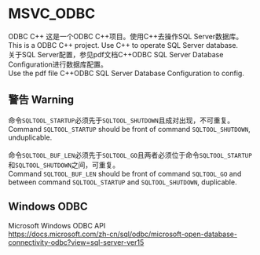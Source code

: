 # MSVC_ODBC
ODBC C++
这是一个ODBC C++项目。使用C++去操作SQL Server数据库。<br>This is a ODBC C++ project. Use C++ to operate SQL Server database.<br>
关于SQL Server配置，参见pdf文档C++ODBC SQL Server Database Configuration进行数据库配置。<br>Use the pdf file C++ODBC SQL Server Database Configuration to config.<br>

## 警告 Warning
命令`SQLTOOL_STARTUP`必须先于`SQLTOOL_SHUTDOWN`且成对出现，不可重复。<br>
Command `SQLTOOL_STARTUP` should be front of command `SQLTOOL_SHUTDOWN`, unduplicable.<br>
<br>
命令`SQLTOOL_BUF_LEN`必须先于`SQLTOOL_GO`且两者必须位于命令`SQLTOOL_STARTUP`和`SQLTOOL_SHUTDOWN`之间，可重复。<br>
Command `SQLTOOL_BUF_LEN` should be front of command `SQLTOOL_GO` and between command `SQLTOOL_STARTUP` and `SQLTOOL_SHUTDOWN`, duplicable.<br>

## Windows ODBC
Microsoft Windows ODBC API<br>
https://docs.microsoft.com/zh-cn/sql/odbc/microsoft-open-database-connectivity-odbc?view=sql-server-ver15
